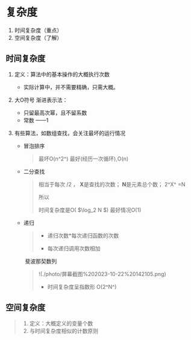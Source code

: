 # 复杂度

1. 时间复杂度（重点）
2. 空间复杂度（了解）

## 时间复杂度

1. 定义：算法中的基本操作的大概执行次数
   * 实际计算中，并不需要精确，只需大概。
   
2. 大O符号 渐进表示法：
   * 只留最高次幂，且不留系数
   * 常数 ——1

3. 有些算法，如数组查找，会关注最坏的运行情况

   * 冒泡排序 

     > 最坏O(n^2^)
     > 最好(经历一次循环),O(n)

   * 二分查找

     > 相当于每次 /2 ，
     > **X**是查找的次数；
     > **N**是元素总个数；
     > 2^X^ =N
     > 
     > 所以
     >
     > 时间复杂度是O( $\log_2 N $) 
     > 最好情况O(1)

   * 递归

     >* 递归次数\*每次递归函数的次数
     >
     >* 每次递归调用次数相加

     ​	斐波那契数列

     > 
     >
     > !(./photo/屏幕截图%202023-10-22%20142105.png)
     >
     > 
     > * 时间复杂度呈指数形
     > 			O(2^N^)
     >
     > 
     >
     > 

## 空间复杂度

>1. 定义：大概定义的变量个数
>2. 与时间复杂度相似的计数原则

   



